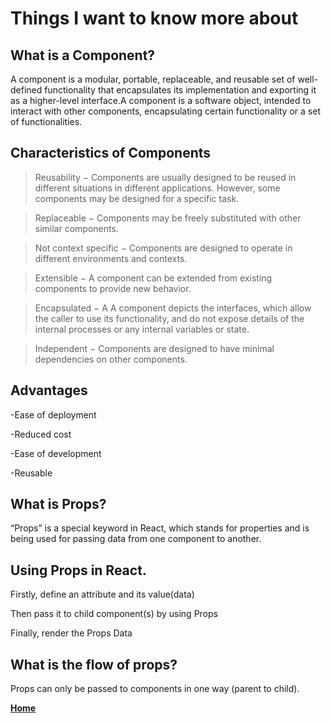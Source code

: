 # Things I want to know more about

## What is a Component?
A component is a modular, portable, replaceable, and reusable set of well-defined functionality that encapsulates its implementation and exporting it as a higher-level interface.A component is a software object, intended to interact with other components, encapsulating certain functionality or a set of functionalities.

## Characteristics of Components
>Reusability − Components are usually designed to be reused in different situations in different applications. However, some components may be designed for a specific task.

>Replaceable − Components may be freely substituted with other similar components.

>Not context specific − Components are designed to operate in different environments and contexts.

>Extensible − A component can be extended from existing components to provide new behavior.

>Encapsulated − A A component depicts the interfaces, which allow the caller to use its functionality, and do not expose details of the internal processes or any internal variables or state.

>Independent − Components are designed to have minimal dependencies on other components.

## Advantages

-Ease of deployment 

-Reduced cost 

-Ease of development 

-Reusable 

## What is Props?

  “Props” is a special keyword in React, which stands for properties and is being used for passing data from one component to another.

## Using Props in React.

Firstly, define an attribute and its value(data)

Then pass it to child component(s) by using Props

Finally, render the Props Data

## What is the flow of props?

Props can only be passed to components in one way (parent to child).


[**Home**](https://rushabhjsoni.github.io/reading-notes/)